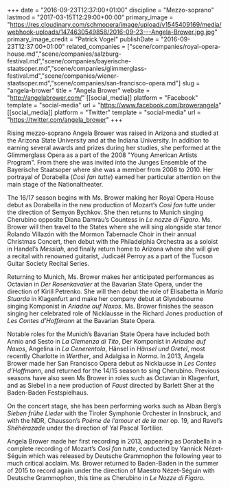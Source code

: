 +++
date = "2016-09-23T12:37:00+01:00"
discipline = "Mezzo-soprano"
lastmod = "2017-03-15T12:29:00+00:00"
primary_image = "https://res.cloudinary.com/schmopera/image/upload/v1545409169/media/webhook-uploads/1474630549858/2016-09-23---Angela-Brower.jpg.jpg"
primary_image_credit = "Patrick Vogel"
publishDate = "2016-09-23T12:37:00+01:00"
related_companies = ["scene/companies/royal-opera-house.md","scene/companies/salzburg-festival.md","scene/companies/bayerische-staatsoper.md","scene/companies/glimmerglass-festival.md","scene/companies/wiener-staatsoper.md","scene/companies/san-francisco-opera.md"]
slug = "angela-brower"
title = "Angela Brower"
website = "http://angelabrower.com/"
[[social_media]]
platform = "Facebook"
template = "social-media"
url = "https://www.facebook.com/browerangela"
[[social_media]]
platform = "Twitter"
template = "social-media"
url = "https://twitter.com/angela_brower"
+++

Rising mezzo-soprano Angela Brower was raised in Arizona and studied at the Arizona State University and at the Indiana University. In addition to earning several awards and prizes during her studies, she performed at the Glimmerglass Opera as a part of the 2008 "Young American Artists Program".  From there she was invited into the Junges Ensemble of the Bayerische Staatsoper where she was a member from 2008 to 2010. Her portrayal of Dorabella (*Così fan tutte*) earned her particular attention on the main stage of the Nationaltheater.

The 16/17 season begins with Ms. Brower making her Royal Opera House debut as Dorabella in the new production of Mozart’s *Così fan tutte* under the direction of Semyon Bychkov. She then returns to Munich singing Cherubino opposite Diana Damrau’s Countess in *Le nozze di Figaro*. Ms. Brower will then travel to the States where she will sing alongside star tenor Rolando Villazón with the Mormon Tabernacle Choir in their annual Christmas Concert, then debut with the Philadelphia Orchestra as a soloist in Handel’s *Messiah*, and finally return home to Arizona where she will give a recital with renowned guitarist, Judicaël Perroy as a part of the Tucson Guitar Society Recital Series.

Returning to Munich, Ms. Brower makes her anticipated performances as Octavian in *Der Rosenkavalier* at the Bavarian State Opera, under the direction of Kirill Petrenko. She will then debut the role of Elisabetta in *Maria Stuarda* in Klagenfurt and make her company debut at Glyndebourne singing Komponist in *Ariadne auf Naxos*. Ms. Brower finishes the season singing her celebrated role of Nicklausse in the Richard Jones production of *Les Contes d’Hoffmann* at the Bavarian State Opera.

Notable roles for the Munich’s Bavarian State Opera have included both Annio and Sesto in *La Clemenza di Tito*, Der Komponist in *Ariadne auf Naxos*, Angelina in *La Cenerentola*, Hänsel in *Hänsel und Gretel*, most recently Charlotte in *Werther*, and Adalgisa in *Norma*. In 2013, Angela Brower made her San Francisco Opera debut as Nicklausse in *Les Contes d’Hoffmann*, and returned for the 14/15 season to sing Cherubino. Previous seasons have also seen Ms Brower in roles such as Octavian in Klagenfurt, and as Siebel in a new production of *Faust* directed by Barlett Sher at the Baden-Baden Festspielhaus.

On the concert stage, she has been performing works such as Alban Berg’s *Sieben frühe Lieder* with the Tiroler Symphonie Orchester in Innsbruck, and with the NDR, Chausson’s *Poème de l’amour et de la mer* op. 19, and Ravel’s *Shéhérazade* under the direction of Yal Pascal Tortilier.

Angela Brower made her first recording in 2013, appearing as Dorabella in a complete recording of Mozart’s *Così fan tutte*, conducted by Yannick Nézet-Séguin which was released by Deutsche Grammophon the following year to much critical acclaim. Ms. Brower returned to Baden-Baden in the summer of 2015 to record again under the direction of Maestro Nézet-Séguin with Deutsche Grammophon, this time as Cherubino in *Le Nozze di Figaro*.
